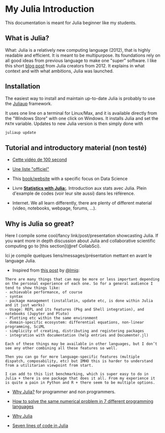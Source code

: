 # My Julia Introduction

This documentation is meant for Julia beginner like my students.

## What is Julia?

What: Julia is a relatively new computing language (2012), that is highly readable and efficient.
It is meant to be multipurpose. Its foundations rely on all good ideas from previous language to make one "super" software.
I like this short [blog post](https://julialang.org/blog/2012/02/why-we-created-julia/) from Julia creators from 2012.
It explains in what context and with what ambitions, Julia was launched.

## Installation

The easiest way to install and maintain up-to-date Julia is probably to use the [Juliaup](https://github.com/JuliaLang/juliaup) framework.

It uses one line on a terminal for Linux/Max, and it is available directly from the "Windows Store" with one click on Windows.
It installs Julia and set the `PATH` variable.
Updates to new Julia version is then simply done with

```bash
juliaup update
```

## Tutorial and introductory material (non testé)

- [Cette vidéo de 100 second](https://www.youtube.com/watch?v=JYs_94znYy0)

- [Une liste "officiel"](https://julialang.org/learning/tutorials/)

- This [book/website](https://juliadatascience.io/) with a specific focus on Data Science

- Livre [**Statistics with Julia:**](https://github.com/dmetivie/MyJuliaIntro.jl/blob/master/references/StatisticsWithJuliaDRAFT.pdf). Introduction aux stats avec Julia. Plein d'example de codes (voir leur site aussi) dans les référence.

- Internet. We all learn differently, there are plenty of different material (video, notebooks, webpage, forums, ...).

## Why is Julia so great?

Here I compile some cool/fancy link/post/presentation showcasting Julia.
If you want more in depth discussion about Julia and collaborative scientific computing go to [this section](@ref CollabSci).

Ici je compile quelques liens/messages/présentation mettant en avant le language Julia.

- Inspired from [this post](https://discourse.julialang.org/t/why-is-julia-so-great/94718/4) by [@lmiq](https://discourse.julialang.org/u/lmiq):

```quote
There are many things that can may be more or less important depending on the personal experience of each one. So for a general audience I tend to show things like:
- achievable performance, of course
- syntax
- package management (installatin, update etc, is done within Julia and it just works)
- Usage: REPL and its features (Pkg and Shell integration), and notebooks (Jupyter and Pluto)
- Plotting etc within the same environment
- domain-specific ecosystem: differential equations, non-linear programming, SciML
- simplicity of creating, distributing and registering packages
- integration with documentation (help entries and Documenter.jl)

Each of these things may be available in other languages, but I don’t see any other combining all these features so well.

Then you can go for more language-specific features (multiple dispatch, composability, etc) but IMHO this is harder to understand from a utilitarian viewpoint from start.

I can add to this list benchmarking, which is super easy to do in Julia + there is one package that does it all. From my experience it is quite a pain in Python and R + there seem to be multiple options.
```

- [Why Julia?](https://juliadatascience.io/why_julia) for programmer and non programmers.

- [How to solve the same numerical problem in 7 different programming languages](https://medium.com/%40andreaskuhn92/how-to-solve-the-same-numerical-problem-in-7-different-programming-languages-a64daac3ed64)

- [Why Julia](https://github.com/johnfgibson/whyjulia)

- [Seven lines of code in Julia](https://discourse.julialang.org/t/seven-lines-of-julia-examples-sought/50416?filter%3Dsummary)
